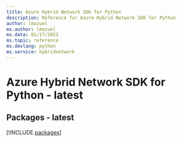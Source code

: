 ```yaml
---
title: Azure Hybrid Network SDK for Python
description: Reference for Azure Hybrid Network SDK for Python
author: lmazuel
ms.author: lmazuel
ms.data: 01/17/2023
ms.topic: reference
ms.devlang: python
ms.service: hybridnetwork
---
```

# Azure Hybrid Network SDK for Python - latest
## Packages - latest
[!INCLUDE [packages](hybrid-network-index.md)]